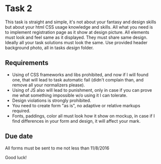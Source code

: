 # Task 2

This task is straight and simple, it's not about your fantasy and design skills but about your html CSS usage knowledge
and skills.
All what you need is to implement registration page as it show at design picture. All elements must look and feel same as
it displayed. They must share same design. Ideally all your task solutions must look the same. Use provided header background photo, all in tasks _design_ folder.

## Requirements
- Using of CSS frameworks and libs prohibited, and now if I will found one, that will lead to task automatic fail
(didn't complain than, and remove all your normalizers please).
- Using of JS also will lead to punishment, only in case if you can prove me what something impossible w/o using it I can tolerate.
- Design violations is strongly prohibited.
- You need to create form "as is", no adaptive or relative markups required.
- Fonts, paddings, color all must look how it show on mockup, in case if I find differences in your form and design, it will affect your mark.

## Due date
All forms must be sent to me not less than 11/8/2016

Good luck!

